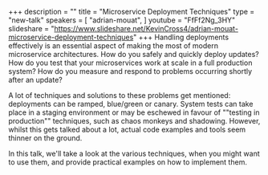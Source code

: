 +++
description = ""
title = "Microservice Deployment Techniques"
type = "new-talk"
speakers = [
        "adrian-mouat",
]
youtube = "FfFf2Ng_3HY"
slideshare = "https://www.slideshare.net/KevinCross4/adrian-mouat-microservice-deployment-techniques"
+++
Handling deployments effectively is an essential aspect of making the most of modern microservice architectures. How do you safely and quickly deploy updates? How do you test that your microservices work at scale in a full production system? How do you measure and respond to problems occurring shortly after an update? 

A lot of techniques and solutions to these problems get mentioned: deployments can be ramped, blue/green or canary. System tests can take place in a staging environment or may be eschewed in favour of ""testing in production"" techniques, such as chaos monkeys and shadowing. However, whilst this gets talked about a lot, actual code examples and tools seem thinner on the ground. 

In this talk, we'll take a look at the various techniques, when you might want to use them, and provide practical examples on how to implement them.
